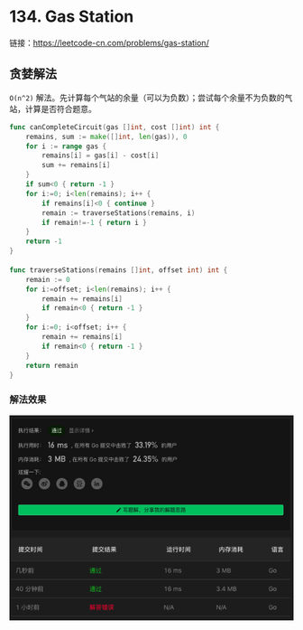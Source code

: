 # 134. Gas Station

链接：https://leetcode-cn.com/problems/gas-station/

## 贪婪解法

`O(n^2)` 解法。先计算每个气站的余量（可以为负数）；尝试每个余量不为负数的气站，计算是否符合题意。

```go
func canCompleteCircuit(gas []int, cost []int) int {
    remains, sum := make([]int, len(gas)), 0
    for i := range gas {
        remains[i] = gas[i] - cost[i]
        sum += remains[i]
    }
    if sum<0 { return -1 }
    for i:=0; i<len(remains); i++ {
        if remains[i]<0 { continue }
        remain := traverseStations(remains, i)
        if remain!=-1 { return i }
    }
    return -1
}

func traverseStations(remains []int, offset int) int {
    remain := 0
    for i:=offset; i<len(remains); i++ {
        remain += remains[i]
        if remain<0 { return -1 }
    }
    for i:=0; i<offset; i++ {
        remain += remains[i]
        if remain<0 { return -1 }
    }
    return remain
}
```

### 解法效果

![134_gas_station](./img/134_gas_station.png)
